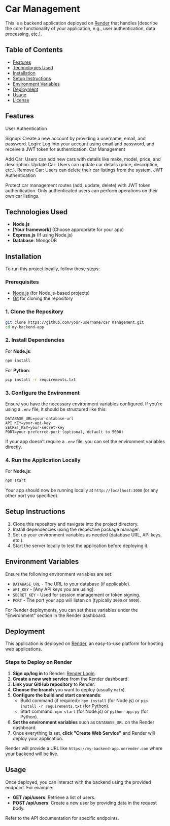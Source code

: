 
# Car Management 

This is a backend application deployed on [Render](https://render.com/) that handles [describe the core functionality of your application, e.g., user authentication, data processing, etc.].

## Table of Contents
- [Features](#features)
- [Technologies Used](#technologies-used)
- [Installation](#installation)
- [Setup Instructions](#setup-instructions)
- [Environment Variables](#environment-variables)
- [Deployment](#deployment)
- [Usage](#usage)
- [License](#license)

## Features

User Authentication

Signup: Create a new account by providing a username, email, and password.
Login: Log into your account using email and password, and receive a JWT token for authentication.
Car Management

Add Car: Users can add new cars with details like make, model, price, and description.
Update Car: Users can update car details (price, description, etc.).
Remove Car: Users can delete their car listings from the system.
JWT Authentication

Protect car management routes (add, update, delete) with JWT token authentication.
Only authenticated users can perform operations on their own car listings.

## Technologies Used

- **Node.js**
- **[Your framework]** (Choose appropriate for your app)
- **Express.js** (If using Node.js)
- **Database**: MongoDB

## Installation

To run this project locally, follow these steps:

### Prerequisites

- [Node.js](https://nodejs.org/) (for Node.js-based projects)
- [Git](https://git-scm.com/) for cloning the repository

### 1. Clone the Repository

```bash
git clone https://github.com/your-username/car management.git
cd my-backend-app
```

### 2. Install Dependencies

For **Node.js**:

```bash
npm install
```

For **Python**:

```bash
pip install -r requirements.txt
```

### 3. Configure the Environment

Ensure you have the necessary environment variables configured. If you're using a `.env` file, it should be structured like this:

```
DATABASE_URL=your-database-url
API_KEY=your-api-key
SECRET_KEY=your-secret-key
PORT=your-preferred-port (optional, default to 5000)
```

If your app doesn’t require a `.env` file, you can set the environment variables directly.

### 4. Run the Application Locally

For **Node.js**:

```bash
npm start
```

Your app should now be running locally at `http://localhost:3000` (or any other port you specified).

## Setup Instructions

1. Clone this repository and navigate into the project directory.
2. Install dependencies using the respective package manager.
3. Set up your environment variables as needed (database URL, API keys, etc.).
4. Start the server locally to test the application before deploying it.

## Environment Variables

Ensure the following environment variables are set:

- `DATABASE_URL` - The URL to your database (if applicable).
- `API_KEY` - [Any API keys you are using].
- `SECRET_KEY` - Used for session management or token signing.
- `PORT` - The port your app will listen on (typically `3000` or `5000`).

For Render deployments, you can set these variables under the "Environment" section in the Render dashboard.

## Deployment

This application is deployed on [Render](https://render.com/), an easy-to-use platform for hosting web applications.

### Steps to Deploy on Render

1. **Sign up/log in** to Render: [Render Login](https://dashboard.render.com/).
2. **Create a new web service** from the Render dashboard.
3. **Link your GitHub repository** to Render.
4. **Choose the branch** you want to deploy (usually `main`).
5. **Configure the build and start commands**:
    - Build command (if required): `npm install` (for Node.js) or `pip install -r requirements.txt` (for Python).
    - Start command: `npm start` (for Node.js) or `python app.py` (for Python).
6. **Set the environment variables** such as `DATABASE_URL` on the Render dashboard.
7. Once everything is set, **click "Create Web Service"** and Render will deploy your application.

Render will provide a URL like `https://my-backend-app.onrender.com` where your backend will be live.

## Usage

Once deployed, you can interact with the backend using the provided endpoint. For example:

- **GET /api/users**: Retrieve a list of users.
- **POST /api/users**: Create a new user by providing data in the request body.

Refer to the API documentation for specific endpoints.


```
